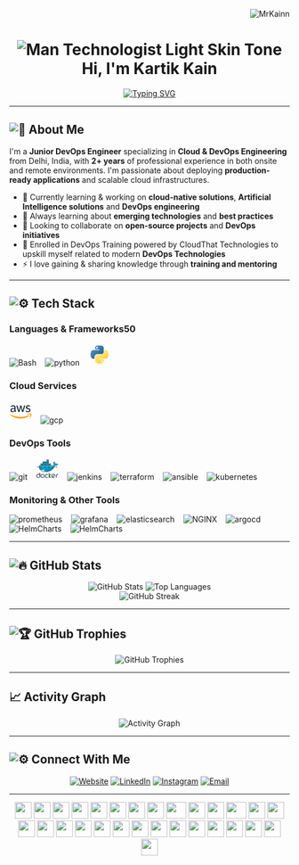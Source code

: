 <p align="right"> <img src="https://komarev.com/ghpvc/?username=MrKainn&color=brightgreen&style=flat-square" alt="MrKainn" /></p>

<div align="center">
  
# <img src="https://raw.githubusercontent.com/Tarikul-Islam-Anik/Animated-Fluent-Emojis/master/Emojis/People%20with%20professions/Man%20Technologist%20Light%20Skin%20Tone.png" alt="Man Technologist Light Skin Tone" width="65" height="65" /> Hi, I'm Kartik Kain

[![Typing SVG](https://readme-typing-svg.herokuapp.com?font=Fira+Code&size=25&weight=600&pause=1000&color=2E9EF7&center=true&vCenter=true&width=435&lines=Junior+DevOps+Engineer;2%2B+Years+of+Experience;GCP:+Associate+Cloud+Engineer)](https://git.io/typing-svg)

</div>

---

<h2 align="left"><img src="https://fonts.gstatic.com/s/e/notoemoji/latest/1f680/512.gif" alt="🚀" width="32" height="32"> About Me</h2>

I'm a **Junior DevOps Engineer** specializing in **Cloud & DevOps Engineering** from Delhi, India, with **2+ years** of professional experience in both onsite and remote environments. I'm passionate about deploying **production-ready applications** and scalable cloud infrastructures.

- 🔭 Currently learning & working on **cloud-native solutions**, **Artificial Intelligence solutions** and **DevOps engineering**
- 🌱 Always learning about **emerging technologies** and **best practices**
- 👯 Looking to collaborate on **open-source projects** and **DevOps initiatives**
- 💬 Enrolled in DevOps Training powered by CloudThat Technologies to upskill myself related to modern **DevOps Technologies**
- ⚡ I love gaining & sharing knowledge through **training and mentoring**

---

<h2 align="left"><img src="https://user-images.githubusercontent.com/74038190/216122028-c05b52fb-983e-4ee8-8811-6f30cd9ea5d5.png" alt="⚙" width="40" height="40"> Tech Stack</h2> 

### **Languages & Frameworks**50
<p align="left">
  <img src="https://www.vectorlogo.zone/logos/gnu_bash/gnu_bash-official.svg" alt="Bash" width="85" height="85"/>
  &nbsp;&nbsp;
  <img src="https://www.vectorlogo.zone/logos/linux/linux-icon.svg" alt="python" width="40" height="40"/>
  &nbsp;&nbsp;
  <img src="https://raw.githubusercontent.com/devicons/devicon/master/icons/python/python-original.svg" alt="python" width="40" height="40"/>
  &nbsp;&nbsp;
</p>

### **Cloud Services**
<p align="left">
  <img src="https://raw.githubusercontent.com/devicons/devicon/master/icons/amazonwebservices/amazonwebservices-original-wordmark.svg" alt="aws" width="40" height="40"/>
  &nbsp;&nbsp;
  <img src="https://www.vectorlogo.zone/logos/google_cloud/google_cloud-icon.svg" alt="gcp" width="40" height="40"/>
  &nbsp;&nbsp;
</p>

### **DevOps Tools**  
<p align="left">
  <img src="https://www.vectorlogo.zone/logos/git-scm/git-scm-icon.svg" alt="git" width="40" height="40"/>
  &nbsp;&nbsp;
  <img src="https://raw.githubusercontent.com/devicons/devicon/master/icons/docker/docker-original-wordmark.svg" alt="docker" width="40" height="40"/>
  &nbsp;&nbsp;
  <img src="https://www.vectorlogo.zone/logos/jenkins/jenkins-icon.svg" alt="jenkins" width="40" height="40"/>
  &nbsp;&nbsp;
  <img src="https://www.vectorlogo.zone/logos/terraformio/terraformio-icon.svg" alt="terraform" width="40" height="40"/>
  &nbsp;&nbsp;
  <img src="https://www.vectorlogo.zone/logos/ansible/ansible-icon.svg" alt="ansible" width="40" height="40"/>
  &nbsp;&nbsp;
  <img src="https://www.vectorlogo.zone/logos/kubernetes/kubernetes-icon.svg" alt="kubernetes" width="40" height="40"/>
  &nbsp;&nbsp;
</p>

### **Monitoring & Other Tools**
<p align="left">
  <img src="https://www.vectorlogo.zone/logos/prometheusio/prometheusio-icon.svg" alt="prometheus" width="40" height="40"/>
  &nbsp;&nbsp;
  <img src="https://www.vectorlogo.zone/logos/grafana/grafana-icon.svg" alt="grafana" width="40" height="40"/>
  &nbsp;&nbsp;
  <img src="https://www.vectorlogo.zone/logos/amazon_cloudwatch/amazon_cloudwatch-ar21.svg" alt="elasticsearch" width="95" height="95"/>
  &nbsp;&nbsp;
  <img src="https://www.vectorlogo.zone/logos/nginx/nginx-icon.svg" alt="NGINX" width="40" height="40"/>
  &nbsp;&nbsp;
  <img src="https://www.vectorlogo.zone/logos/argoprojio/argoprojio-icon.svg" alt="argocd" width="40" height="40"/>
  &nbsp;&nbsp;
  <img src="https://www.vectorlogo.zone/logos/helmsh/helmsh-icon.svg" alt="HelmCharts" width="40" height="40"/>
  &nbsp;&nbsp;
  <img src="https://www.vectorlogo.zone/logos/atlassian_jira/atlassian_jira-ar21~bgwhite.svg" alt="HelmCharts" width="80" height="80"/>
  &nbsp;&nbsp;
</p>

---

<h2 align="left"><img src="https://fonts.gstatic.com/s/e/notoemoji/latest/1f525/512.gif" alt="🔥" width="32" height="32"> GitHub Stats </h2>

<div align="center">
  <img src="https://github-readme-stats.vercel.app/api?username=MrKainn&show_icons=true&theme=tokyonight&hide_border=true&count_private=true" alt="GitHub Stats" height="165">
  <img src="https://github-readme-stats.vercel.app/api/top-langs/?username=MrKainn&layout=compact&theme=tokyonight&hide_border=true" alt="Top Languages" height="165">
</div>

<div align="center">
  <img src="https://github-readme-streak-stats.herokuapp.com/?user=MrKainn&theme=tokyonight&hide_border=true" alt="GitHub Streak" width="400">
</div>

---

<h2 align="left"><img src="https://raw.githubusercontent.com/Tarikul-Islam-Anik/Animated-Fluent-Emojis/master/Emojis/Activities/Party%20Popper.png" alt="🏆" width="40" height="40"> GitHub Trophies</h2>
<div align="center">
  <img src="https://github-profile-trophy.vercel.app/?username=MrKainn&theme=tokyonight&no-frame=true&no-bg=true&margin-w=4" alt="GitHub Trophies">
</div>

---

## 📈 Activity Graph
<div align="center">
  <img src="https://github-readme-activity-graph.vercel.app/graph?username=MrKainn&theme=tokyo-night&hide_border=true" alt="Activity Graph">
</div>

---

<h2 align="left"><img src="https://user-images.githubusercontent.com/74038190/214644145-264f4759-7633-441e-9d67-d8dda9d50d26.gif" alt="⚙" width="90" height="90"> Connect With Me</h2>

<div align="center">
  
[![Website](https://img.shields.io/badge/Portfolio-blue?style=for-the-badge&logo=google-chrome&logoColor=white)](https://www..com)
[![LinkedIn](https://img.shields.io/badge/LinkedIn-red?style=for-the-badge&logo=linkedin&logoColor=white)](https://www.linkedin.com/in/kartikkain/)
[![Instagram](https://img.shields.io/badge/Instagram-blue?style=for-the-badge&logo=instagram&logoColor=white)](https://www.instagram.com/its.me.kain/)
[![Email](https://img.shields.io/badge/Email_Me-red?style=for-the-badge&logo=gmail&logoColor=white)](mailto:kartikkain6@gmail.com)

</div>

---

<div align="center">
    <img src="https://cultofthepartyparrot.com/parrots/hd/60fpsparrot.gif" width="30" height="30"/>
    <img src="https://cultofthepartyparrot.com/parrots/hd/mustacheparrot.gif" width="30" height="30"/>
    <img src="https://cultofthepartyparrot.com/parrots/hd/scienceparrot.gif" width="30" height="30"/>
    <img src="https://cultofthepartyparrot.com/parrots/hd/pirateparrot.gif" width="30" height="30"/>
    <img src="https://cultofthepartyparrot.com/parrots/hd/githubparrot.gif" width="30" height="30"/>
    <img src="https://cultofthepartyparrot.com/flags/hd/indiaparrot.gif" width="30" height="30"/>
    <img src="https://cultofthepartyparrot.com/parrots/hd/hypnoparrotdark.gif" width="30" height="30"/>
    <img src="https://cultofthepartyparrot.com/parrots/databaseparrot.gif" width="30" height="30"/>
    <img src="https://cultofthepartyparrot.com/parrots/asyncparrot.gif" width="36" height="30"/>
    <img src="https://cultofthepartyparrot.com/parrots/hd/jumpingparrot.gif" width="30" height="30"/>
    <img src="https://cultofthepartyparrot.com/parrots/hd/60fpsparrot.gif" width="30" height="30"/>
    <img src="https://cultofthepartyparrot.com/parrots/fixparrot.gif" width="36" height="30"/>
    <img src="https://cultofthepartyparrot.com/parrots/hd/opensourceparrot.gif" width="30" height="30"/>
    <img src="https://cultofthepartyparrot.com/parrots/hd/dealwithitnowparrot.gif" width="30" height="30"/>
    <img src="https://cultofthepartyparrot.com/parrots/hd/hypnoparrotlight.gif" width="30" height="30"/>
    <img src="https://cultofthepartyparrot.com/parrots/databaseparrot.gif" width="30" height="30"/>
    <img src="https://cultofthepartyparrot.com/parrots/slomoparrot.gif" width="30" height="30"/>
    <img src="https://cultofthepartyparrot.com/parrots/hd/laptop_parrot.gif" width="30" height="30"/>
    <img src="https://cultofthepartyparrot.com/parrots/hd/levitationparrot.gif" width="30" height="30"/>
    <img src="https://cultofthepartyparrot.com/parrots/hd/60fpsparrot.gif" width="30" height="30"/>
    <img src="https://cultofthepartyparrot.com/parrots/hd/meldparrot.gif" width="30" height="30"/>
    <img src="https://cultofthepartyparrot.com/parrots/hd/footballparrot.gif" width="30" height="30"/>
    <img src="https://cultofthepartyparrot.com/parrots/hd/moonwalkingparrot.gif" width="30" height="30"/>
    <img src="https://cultofthepartyparrot.com/parrots/hd/dealwithitnowparrot.gif" width="30" height="30"/>
    <img src="https://cultofthepartyparrot.com/parrots/hd/hypnoparrotlight.gif" width="30" height="30"/>
    <img src="https://cultofthepartyparrot.com/parrots/hd/stableparrot.gif" width="30" height="30"/>
    <img src="https://cultofthepartyparrot.com/parrots/hd/scienceparrot.gif" width="30" height="30"/>
    <img src="https://cultofthepartyparrot.com/parrots/hd/pirateparrot.gif" width="30" height="30"/>
    <img src="https://cultofthepartyparrot.com/parrots/hd/illuminatiparrot.gif" width="30" height="30"/>
</div>
